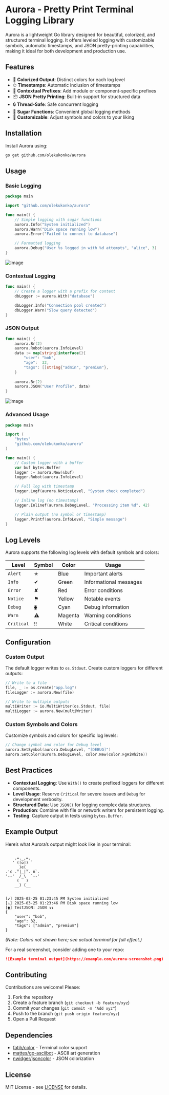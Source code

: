 # Aurora - Pretty Print Terminal Logging Library

Aurora is a lightweight Go library designed for beautiful, colorized, and structured terminal logging. It offers leveled logging with customizable symbols, automatic timestamps, and JSON pretty-printing capabilities, making it ideal for both development and production use.

## Features

- 🌈 **Colorized Output**: Distinct colors for each log level
- ⏱ **Timestamps**: Automatic inclusion of timestamps
- 📛 **Contextual Prefixes**: Add module or component-specific prefixes
- 📦 **JSON Pretty Printing**: Built-in support for structured data
- 🔒 **Thread-Safe**: Safe concurrent logging
- 🍬 **Sugar Functions**: Convenient global logging methods
- 🎨 **Customizable**: Adjust symbols and colors to your liking

## Installation

Install Aurora using:

```bash
go get github.com/olekukonko/aurora
```

## Usage

### Basic Logging

```go
package main

import "github.com/olekukonko/aurora"

func main() {
	// Simple logging with sugar functions
	aurora.Info("System initialized")
	aurora.Warn("Disk space running low")
	aurora.Error("Failed to connect to database")

	// Formatted logging
	aurora.Debug("User %s logged in with %d attempts", "alice", 3)
}
```

![image](https://imgur.com/tQphObg "preview")


### Contextual Logging

```go
func main() {
	// Create a logger with a prefix for context
	dbLogger := aurora.With("database")

	dbLogger.Info("Connection pool created")
	dbLogger.Warn("Slow query detected")
}
```

### JSON Output

```go
func main() {
    aurora.Br(2)
    aurora.Robot(aurora.InfoLevel)
    data := map[string]interface{}{
        "user": "bob",
        "age":  32,
        "tags": []string{"admin", "premium"},
    }
    
    aurora.Br(2)
    aurora.JSON("User Profile", data)
}
```

![image](https://imgur.com/WzEocqw "preview")

### Advanced Usage

```go
package main

import (
	"bytes"
	"github.com/olekukonko/aurora"
)

func main() {
	// Custom logger with a buffer
	var buf bytes.Buffer
	logger := aurora.New(&buf)
	logger.Robot(aurora.InfoLevel)

	// Full log with timestamp
	logger.Logf(aurora.NoticeLevel, "System check completed")

	// Inline log (no timestamp)
	logger.Inlinef(aurora.DebugLevel, "Processing item %d", 42)

	// Plain output (no symbol or timestamp)
	logger.Printf(aurora.InfoLevel, "Simple message")
}
```

## Log Levels

Aurora supports the following log levels with default symbols and colors:

| Level      | Symbol | Color   | Usage                  |
|------------|--------|---------|------------------------|
| `Alert`    | ✭      | Blue    | Important alerts       |
| `Info`     | ✔      | Green   | Informational messages |
| `Error`    | ✘      | Red     | Error conditions       |
| `Notice`   | ⚑      | Yellow  | Notable events         |
| `Debug`    | ⧳      | Cyan    | Debug information      |
| `Warn`     | ⚠      | Magenta | Warning conditions     |
| `Critical` | ‼      | White   | Critical conditions    |

## Configuration

### Custom Output

The default logger writes to `os.Stdout`. Create custom loggers for different outputs:

```go
// Write to a file
file, _ := os.Create("app.log")
fileLogger := aurora.New(file)

// Write to multiple outputs
multiWriter := io.MultiWriter(os.Stdout, file)
multiLogger := aurora.New(multiWriter)
```

### Custom Symbols and Colors

Customize symbols and colors for specific log levels:

```go
// Change symbol and color for Debug level
aurora.SetSymbol(aurora.DebugLevel, "[DEBUG]")
aurora.SetColor(aurora.DebugLevel, color.New(color.FgHiWhite))
```

## Best Practices

- **Contextual Logging**: Use `With()` to create prefixed loggers for different components.
- **Level Usage**: Reserve `Critical` for severe issues and `Debug` for development verbosity.
- **Structured Data**: Use `JSON()` for logging complex data structures.
- **Production**: Combine with file or network writers for persistent logging.
- **Testing**: Capture output in tests using `bytes.Buffer`.

## Example Output

Here’s what Aurora’s output might look like in your terminal:

```

    .=._,=.
   ' ([o]) `
     _)e(_
.'c ."|_|". n`.
'--'  /_\  `--'
     (   )
    __) (__


[✔] 2025-03-25 01:23:45 PM System initialized
[⚠] 2025-03-25 01:23:46 PM Disk space running low
[⧳] TestJSON: JSON ↴↴
{
    "user": "bob",
    "age": 32,
    "tags": ["admin", "premium"]
}
```

*(Note: Colors not shown here; see actual terminal for full effect.)*

For a real screenshot, consider adding one to your repo:

```markdown
![Example terminal output](https://example.com/aurora-screenshot.png)
```

## Contributing

Contributions are welcome! Please:

1. Fork the repository
2. Create a feature branch (`git checkout -b feature/xyz`)
3. Commit your changes (`git commit -m "Add xyz"`)
4. Push to the branch (`git push origin feature/xyz`)
5. Open a Pull Request

## Dependencies

- [fatih/color](https://github.com/fatih/color) - Terminal color support
- [mattes/go-asciibot](https://github.com/mattes/go-asciibot) - ASCII art generation
- [nwidger/jsoncolor](https://github.com/nwidger/jsoncolor) - JSON colorization

## License

MIT License - see [LICENSE](LICENSE) for details.